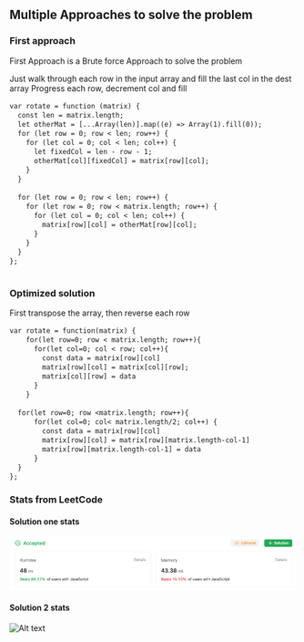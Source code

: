 ## Multiple Approaches to solve the problem

### First approach

First Approach is a Brute force Approach to solve the problem

Just walk through each row in the input array
and fill the last col in the dest array
Progress each row, decrement col and fill

```
var rotate = function (matrix) {
  const len = matrix.length;
  let otherMat = [...Array(len)].map((e) => Array(1).fill(0));
  for (let row = 0; row < len; row++) {
    for (let col = 0; col < len; col++) {
      let fixedCol = len - row - 1;
      otherMat[col][fixedCol] = matrix[row][col];
    }
  }

  for (let row = 0; row < len; row++) {
    for (let row = 0; row < matrix.length; row++) {
      for (let col = 0; col < len; col++) {
        matrix[row][col] = otherMat[row][col];
      }
    }
  }
};


```

### Optimized solution

First transpose the array, then reverse each row

```
var rotate = function(matrix) {
    for(let row=0; row < matrix.length; row++){
      for(let col=0; col < row; col++){
        const data = matrix[row][col]
        matrix[row][col] = matrix[col][row];
        matrix[col][row] = data
      }
    }

  for(let row=0; row <matrix.length; row++){
      for(let col=0; col< matrix.length/2; col++) {
        const data = matrix[row][col]
        matrix[row][col] = matrix[row][matrix.length-col-1]
        matrix[row][matrix.length-col-1] = data
      }
  }
};

```

### Stats from LeetCode

#### Solution one stats

![Alt text](sol1.png)

#### Solution 2 stats

![Alt text](image.png)
